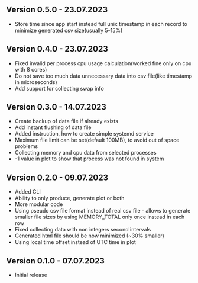 ## Version 0.5.0 - 23.07.2023

- Store time since app start instead full unix timestamp in each record to minimize generated csv size(usually 5-15%)

## Version 0.4.0 - 23.07.2023

- Fixed invalid per process cpu usage calculation(worked fine only on cpu with 8 cores)
- Do not save too much data unnecessary data into csv file(like timestamp in microseconds)
- Add support for collecting swap info

## Version 0.3.0 - 14.07.2023

- Create backup of data file if already exists
- Add instant flushing of data file
- Added instruction, how to create simple systemd service
- Maximum file limit can be set(default 100MB), to avoid out of space problems
- Collecting memory and cpu data from selected processes
- -1 value in plot to show that process was not found in system

## Version 0.2.0 - 09.07.2023

- Added CLI
- Ability to only produce, generate plot or both
- More modular code
- Using pseudo csv file format instead of real csv file - allows to generate smaller file sizes by using MEMORY_TOTAL
  only once instead in each row
- Fixed collecting data with non integers second intervals
- Generated html file should be now minimized (~30% smaller)
- Using local time offset instead of UTC time in plot

## Version 0.1.0 - 07.07.2023

- Initial release